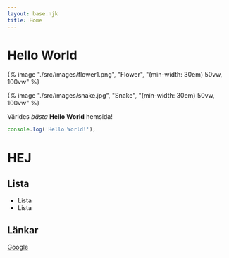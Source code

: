 ```yaml
---
layout: base.njk
title: Home
---
```


# Hello World

{% image "./src/images/flower1.png", "Flower", "(min-width: 30em) 50vw, 100vw" %}

{% image "./src/images/snake.jpg", "Snake", "(min-width: 30em) 50vw, 100vw" %}

Världes *bästa* **Hello World** hemsida!

```js
console.log('Hello World!');
```

# HEJ

## Lista

* Lista
* Lista

## Länkar

[Google](http://www.google.se)